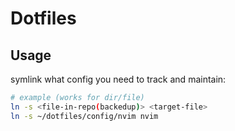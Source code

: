 # Dotfiles
## Usage
symlink what config you need to track and maintain:
``` bash
# example (works for dir/file)
ln -s <file-in-repo(backedup)> <target-file>
ln -s ~/dotfiles/config/nvim nvim
```
